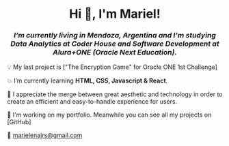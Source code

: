 <h1 align="center">Hi 👋, I'm Mariel!</h1>
<h3 align="center"><i>I’m currently living in Mendoza, Argentina and I'm studying Data Analytics at Coder House and Software Development at Alura+ONE (Oracle Next Education).</i></h3>

💡 My last project is ["The Encryption Game" for Oracle ONE 1st Challenge]

💥 I’m currently learning **HTML, CSS, Javascript & React**.

🎨 I appreciate the merge between great aesthetic and technology in order to create an efficient and easy-to-handle experience for users.

💼 I'm working on my portfolio. Meanwhile you can see all my projects on [GitHub]

📧 marielenajrs@gmail.com
